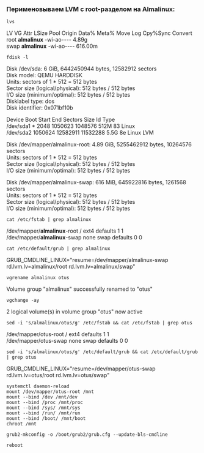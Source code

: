 ### Перименовываем LVM с root-разделом на Almalinux:
```
lvs
```
  LV   VG        Attr       LSize   Pool Origin Data%  Meta%  Move Log Cpy%Sync Convert  
  root **almalinux** -wi-ao----   4.89g  
  swap **almalinux** -wi-ao---- 616.00m  
```
fdisk -l
```
Disk /dev/sda: 6 GiB, 6442450944 bytes, 12582912 sectors  
Disk model: QEMU HARDDISK  
Units: sectors of 1 * 512 = 512 bytes  
Sector size (logical/physical): 512 bytes / 512 bytes  
I/O size (minimum/optimal): 512 bytes / 512 bytes  
Disklabel type: dos  
Disk identifier: 0x071bf10b  

Device     Boot   Start      End  Sectors  Size Id Type  
/dev/sda1  *       2048  1050623  1048576  512M 83 Linux  
/dev/sda2       1050624 12582911 11532288  5.5G 8e Linux LVM  

Disk /dev/mapper/almalinux-root: 4.89 GiB, 5255462912 bytes, 10264576 sectors  
Units: sectors of 1 * 512 = 512 bytes  
Sector size (logical/physical): 512 bytes / 512 bytes  
I/O size (minimum/optimal): 512 bytes / 512 bytes  

Disk /dev/mapper/almalinux-swap: 616 MiB, 645922816 bytes, 1261568 sectors  
Units: sectors of 1 * 512 = 512 bytes  
Sector size (logical/physical): 512 bytes / 512 bytes  
I/O size (minimum/optimal): 512 bytes / 512 bytes  
```
cat /etc/fstab | grep almalinux
```
/dev/mapper/**almalinux**-root /                       ext4    defaults        1 1  
/dev/mapper/**almalinux**-swap none                    swap    defaults        0 0  
```
cat /etc/default/grub | grep almalinux
```
GRUB_CMDLINE_LINUX="resume=/dev/mapper/almalinux-swap rd.lvm.lv=almalinux/root rd.lvm.lv=almalinux/swap"
```
vgrename almalinux otus
```
  Volume group "almalinux" successfully renamed to "otus"
```
vgchange -ay
```
2 logical volume(s) in volume group "otus" now active
```
sed -i 's/almalinux/otus/g' /etc/fstab && cat /etc/fstab | grep otus
```
/dev/mapper/otus-root /                       ext4    defaults        1 1  
/dev/mapper/otus-swap none                    swap    defaults        0 0  
```
sed -i 's/almalinux/otus/g' /etc/default/grub && cat /etc/default/grub | grep otus
```
GRUB_CMDLINE_LINUX="resume=/dev/mapper/otus-swap rd.lvm.lv=otus/root rd.lvm.lv=otus/swap"
```
systemctl daemon-reload
mount /dev/mapper/otus-root /mnt
mount --bind /dev /mnt/dev
mount --bind /proc /mnt/proc
mount --bind /sys/ /mnt/sys
mount --bind /run/ /mnt/run
mount --bind /boot/ /mnt/boot
chroot /mnt
```
```
grub2-mkconfig -o /boot/grub2/grub.cfg --update-bls-cmdline
```
```
reboot
```
